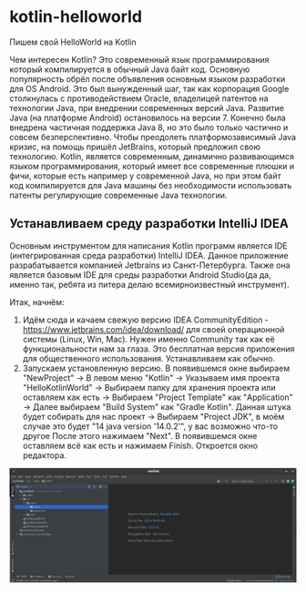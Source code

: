# kotlin-helloworld
Пишем свой HelloWorld на Kotlin

Чем интересен Kotlin? Это современный язык программирования который компилируется в обычный Java байт код. Основную популярность обрёл после объявления основным языком разработки для OS Android. Это был вынужденный шаг, так как корпорация Google столкнулась с противодействием Oracle, владелицей патентов на технологии Java, при внедрении современных версий Java. Развитие Java (на платформе Android) остановилось на версии 7. Конечно была внедрена частичная поддержка Java 8, но это было только частично и совсем безперспективно. Чтобы преодолеть платформозависимый Java кризис, на помощь пришёл JetBrains, который предложил свою технологию. Kotlin, является современным, динамично развивающимся языком программирования, который имеет все современные плюшки и фичи, которые есть например у современной Java, но при этом байт код компилируется для Java машины без необходимости использовать патенты регулирующие современные Java технологии.

## Устанавливаем среду разработки IntelliJ IDEA
Основным инструментом для написания Kotlin программ является IDE (интегрированная среда разработки) IntelliJ IDEA. Данное приложение разрабатывается компанией Jetbrains из Санкт-Петербурга. Также она является базовым IDE для среды разработки Android Studio(да да, именно так, ребята из питера делаю всемирноизвестный инструмент).

Итак, начнём:
1) Идём сюда и качаем свежую версию IDEA CommunityEdition -https://www.jetbrains.com/idea/download/ для своей операционной системы (Linux, Win, Mac). Нужен именно Community так как её функциональности нам за глаза. Это бесплатная версия приложения для общественного использования. Устанавливаем как обычно.
2) Запускаем установленную версию. В появившемся  окне выбираем  
"NewProject" -> 
В левом меню "Kotlin" -> 
Указываем имя проекта "HelloKotlinWorld" ->
Выбираем папку для хранения проекта или оставляем как есть ->
Выбираем "Project Template" как "Application" ->
Далее выбираем "Build System" как "Gradle Kotlin". Данная штука будет собирать для нас проект ->
Выбираем "Project JDK", в моём случае это будет "14 java version '14.0.2'", у вас возможно что-то другое
После этого нажимаем "Next". В появившемся окне оставляем всё как есть и нажимаем Finish. Откроется окно редактора.
<img src="images/1.png">
